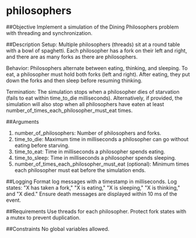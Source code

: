 # philosophers

##Objective
Implement a simulation of the Dining Philosophers problem with threading and synchronization.

##Description
Setup: Multiple philosophers (threads) sit at a round table with a bowl of spaghetti. Each philosopher has a fork on their left and right, and there are as many forks as there are philosophers.

Behavior: Philosophers alternate between eating, thinking, and sleeping. To eat, a philosopher must hold both forks (left and right). After eating, they put down the forks and then sleep before resuming thinking.

Termination: The simulation stops when a philosopher dies of starvation (fails to eat within time_to_die milliseconds). Alternatively, if provided, the simulation will also stop when all philosophers have eaten at least number_of_times_each_philosopher_must_eat times.

##Arguments
1. number_of_philosophers: Number of philosophers and forks.
2. time_to_die: Maximum time in milliseconds a philosopher can go without eating before starving.
3. time_to_eat: Time in milliseconds a philosopher spends eating.
4. time_to_sleep: Time in milliseconds a philosopher spends sleeping.
5. number_of_times_each_philosopher_must_eat (optional): Minimum times each philosopher must eat before the simulation ends.

##Logging
Format log messages with a timestamp in milliseconds.
Log states: "X has taken a fork," "X is eating," "X is sleeping," "X is thinking," and "X died."
Ensure death messages are displayed within 10 ms of the event.

##Requirements
Use threads for each philosopher.
Protect fork states with a mutex to prevent duplication.


##Constraints
No global variables allowed.

